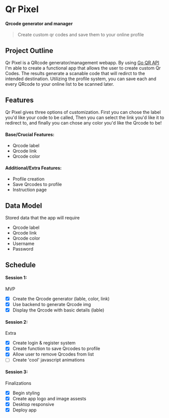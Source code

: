 # Qr Pixel
#### Qrcode generator and manager
> Create custom qr codes and save them to your online profile
## Project Outline
Qr Pixel is a QRcode generator/management webapp. By using [Go QR API](https://goqr.me/api/) I'm able to create a functional app that allows the user to create custom Qr Codes. The results generate a scanable code that will redirct to the intended destination. Utilizing the profile system, you can save each and every QRcode to your online list to be scanned later. 
## Features
Qr Pixel gives three options of customization. First you can chose the label you'd like your code to be called, Then you can select the link you'd like it to redirect to, and finally you can chose any color you'd like the Qrcode to be!
#### Base/Crucial Features:
- Qrcode label
- Qrcode link
- Qrcode color
#### Additional/Extra Features:
- Profile creation
- Save Qrcodes to profile
- Instruction page
## Data Model
Stored data that the app will require
- Qrcode label
- Qrcode link
- Qrcode color
- Username
- Password
## Schedule
#### Session 1:
MVP
- [x] Create the Qrcode generator (lable, color, link)
- [x] Use backend to generate Qrcode img
- [x] Display the Qrcode with basic details (lable)
#### Session 2:
Extra
- [x] Create login & register system
- [x] Create function to save Qrcodes to profile
- [x] Allow user to remove Qrcodes from list
- [ ] Create 'cool' javascript animations
#### Session 3:
Finalizations
- [x] Begin styling 
- [x] Create app logo and image assests
- [x] Desktop responsive
- [x] Deploy app
